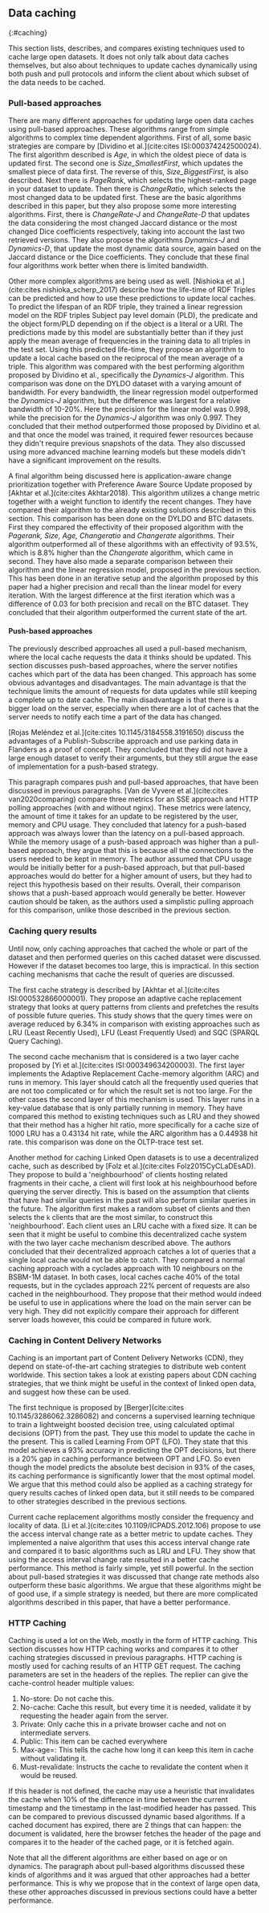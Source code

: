 ## Data caching
{:#caching}

This section lists, describes, and compares existing techniques used to cache large open datasets.
It does not only talk about data caches themselves, but also about techniques to update caches dynamically using both push and pull protocols and inform the client about which subset of the data needs to be cached.

### Pull-based approaches
There are many different approaches for updating large open data caches using pull-based approaches. These algorithms range from simple algorithms to complex time dependent algorithms. First of all, some basic strategies are compare by [Dividino et al.](cite:cites ISI:000374242500024). The first algorithm described is *Age*, in which the oldest piece of data is updated first. The second one is *Size_SmallestFirst*, which updates the smallest piece of data first. The reverse of this, *Size_BiggestFirst*, is also described. Next there is *PageRank*, which selects the highest-ranked page in your dataset to update. Then there is *ChangeRatio*, which selects the most changed data to be updated first. These are the basic algorithms described in this paper, but they also propose some more interesting algorithms. First, there is *ChangeRate-J* and *ChangeRate-D* that updates the data considering the most changed Jaccard distance or the most changed Dice coefficients respectively, taking into account the last two retrieved versions. They also propose the algorithms *Dynamics-J* and *Dynamics-D*, that update the most dynamic data source, again based on the Jaccard distance or the Dice coefficients. They conclude that these final four algorithms work better when there is limited bandwidth.

Other more complex algorithms are being used as well. [Nishioka et al.](cite:cites nishioka_scherp_2017) describe how the life-time of RDF Triples can be predicted and how to use these predictions to update local caches. To predict the lifespan of an RDF triple, they trained a linear regression model on the RDF triples Subject pay level domain (PLD), the predicate and the object form/PLD depending on if the object is a literal or a URI. The predictions made by this model are substantially better than if they just apply the mean average of frequencies in the training data to all triples in the test set. Using this predicted life-time, they propose an algorithm to update a local cache based on the reciprocal of the mean average of a triple. This algorithm was compared with the best performing algorithm proposed by Dividino et al., specifically the *Dynamics-J* algorithm. This comparison was done on the DYLDO dataset with a varying amount of bandwidth. For every bandwidth, the linear regression model outperformed the *Dynamics-J* algorithm, but the difference was largest for a relative bandwidth of 10-20%. Here the precision for the linear model was 0.998, while the precision for the *Dynamics-J* algorithm was only 0.997.
They concluded that their method outperformed those proposed by Dividino et al. and that once the model was trained, it required fewer resources because they didn't require previous snapshots of the data. They also discussed using more advanced machine learning models but these models didn't have a significant improvement on the results.

A final algorithm being discussed here is application-aware change prioritization together with Preference Aware Source Update proposed by [Akhtar et al.](cite:cites Akhtar2018). This algorithm utilizes a change metric together with a weight function to identify the recent changes. They have compared their algorithm to the already existing solutions described in this section. This comparison has been done on the DYLDO and BTC datasets. First they compared the effectivity of their proposed algorithm with the *Pagerank, Size, Age, Changeratio* and *Changerate* algorithms. Their algorithm outperformed all of these algorithms with an effectivity of 93.5%, which is 8.8% higher than the *Changerate* algorithm, which came in second. They have also made a separate comparison between their algorithm and the linear regression model, proposed in the previous section. This has been done in an iterative setup and the algorithm proposed by this paper had a higher precision and recall than the linear model for every iteration. With the largest difference at the first iteration which was a difference of 0.03 for both precision and recall on the BTC dataset. They concluded that their algorithm outperformed the current state of the art.

#### Push-based approaches
The previously described approaches all used a pull-based mechanism, where the local cache requests the data it thinks should be updated. This section discusses push-based approaches, where the server notifies caches which part of the data has been changed. This approach has some obvious advantages and disadvantages. The main advantage is that the technique limits the amount of requests for data updates while still keeping a complete up to date cache. The main disadvantage is that there is a bigger load on the server, especially when there are a lot of caches that the server needs to notify each time a part of the data has changed.

[Rojas Meléndez et al.](cite:cites 10.1145/3184558.3191650) discuss the advantages of a Publish-Subscribe approach and use parking data in Flanders as a proof of concept. They concluded that they did not have a large enough dataset to verify their arguments, but they still argue the ease of implementation for a push-based strategy.

This paragraph compares push and pull-based approaches, that have been discussed in previous paragraphs. [Van de Vyvere et al.](cite:cites van2020comparing) compare three metrics for an SSE approach and HTTP polling approaches (with and without nginx). These metrics were latency, the amount of time it takes for an update to be registered by the user, memory and CPU usage. They concluded that latency for a push-based approach was always lower than the latency on a pull-based approach. While the memory usage of a push-based approach was higher than a pull-based approach, they argue that this is because all the connections to the users needed to be kept in memory. The author assumed that CPU usage would be initially better for a push-based approach, but that pull-based approaches would do better for a higher amount of users, but they had to reject this hypothesis based on their results. Overall, their comparison shows that a push-based approach would generally be better. However caution should be taken, as the authors used a simplistic pulling approach for this comparison, unlike those described in the previous section.

### Caching query results
Until now, only caching approaches that cached the whole or part of the dataset and then performed queries on this cached dataset were discussed. However if the dataset becomes too large, this is impractical. In this section caching mechanisms that cache the result of queries are discussed.

The first cache strategy is described by [Akhtar et al.](cite:cites ISI:000532866000001). They propose an adaptive cache replacement strategy that looks at query patterns from clients and prefetches the results of possible future queries. This study shows that the query times were on average reduced by 6.34% in comparison with existing approaches such as LRU (Least Recently Used), LFU (Least Frequently Used) and SQC (SPARQL Query Caching).

The second cache mechanism that is considered is a two layer cache proposed by [Yi et al.](cite:cites ISI:000349634200003). The first layer implements the Adaptive Replacement Cache-memory algorithm (ARC) and runs in memory. This layer should catch all the frequently used queries that are not too complicated or for which the result set is not too large. For the other cases the second layer of this mechanism is used. This layer runs in a key-value database that is only partially running in memory. They have compared this method to existing techniques such as LRU and they showed that their method has a higher hit ratio, more specifically for a cache size of 1000 LRU has a 0.43134 hit rate, while the ARC algorithm has a 0.44938 hit rate. this comparison was done on the OLTP-trace test set.

Another method for caching Linked Open datasets is to use a decentralized cache, such as described by [Folz et al.](cite:cites Folz2015CyCLaDEsAD). They propose to build a 'neighbourhood' of clients hosting related fragments in their cache, a client will first look at his neighbourhood before querying the server directly. This is based on the assumption that clients that have had similar queries in the past will also perform similar queries in the future. The algorithm first makes a random subset of clients and then selects the `k` clients that are the most similar, to construct this 'neighbourhood'. Each client uses an LRU cache with a fixed size. It can be seen that it might be useful to combine this decentralized cache system with the two layer cache mechanism described above. The authors concluded that their decentralized approach catches a lot of queries that a single local cache would not be able to catch. They compared a normal caching approach with a cyclades approach with 10 neighbours on the BSBM-1M dataset. In both cases, local caches cache 40% of the total requests, but in the cyclades approach 22% percent of requests are also cached in the neighbourhood. They propose that their method would indeed be useful to use in applications where the load on the main server can be very high. They did not explicitly compare their approach for different server loads however, this could be compared in future work.

### Caching in Content Delivery Networks
Caching is an important part of Content Delivery Networks (CDN), they depend on state-of-the-art caching strategies to distribute web content worldwide.
This section takes a look at existing papers about CDN caching strategies, that we think might be useful in the context of linked open data, and suggest how these can be used.

<!-- Not "Berget et al.", it's one person -->
The first technique is proposed by [Berger](cite:cites 10.1145/3286062.3286082) and concerns a supervised learning technique to train a lightweight boosted decision tree, using calculated optimal decisions (OPT) from the past. They use this model to update the cache in the present. This is called Learning From OPT (LFO). They state that this model achieves a 93% accuracy in predicting the OPT decisions, but there is a 20% gap in caching performance between OPT and LFO. So even though the model predicts the absolute best decision in 93% of the cases, its caching performance is significantly lower that the most optimal model. We argue that this method could also be applied as a caching strategy for query results caches of linked open data, but it still needs to be compared to other strategies described in the previous sections.

Current cache replacement algorithms mostly consider the frequency and locality of data. [Li et al.](cite:cites 10.1109/ICPADS.2012.106) propose to use the access interval change rate as a better metric to update caches. They implemented a naive algorithm that uses this access interval change rate and compared it to basic algorithms such as LRU and LFU. They show that using the access interval change rate resulted in a better cache performance. This method is fairly simple, yet still powerful. In the section about pull-based strategies it was discussed that change rate methods also outperform these basic algorithms. We argue that these algorithms might be of good use, if a simple strategy is needed, but there are more complicated algorithms described in this paper, that have a better performance.

### HTTP Caching

Caching is used a lot on the Web, mostly in the form of HTTP caching. This section discusses how HTTP caching works and compares it to other caching strategies discussed in previous paragraphs.
HTTP caching is mostly used for caching results of an HTTP GET request. The caching parameters are set in the headers of the replies. The replier can give the cache-control header multiple values:

1. No-store: Do not cache this.
2. No-cache: Cache this result, but every time it is needed, validate it by requesting the header again from the server.
3. Private: Only cache this in a private browser cache and not on intermediate servers.
4. Public: This item can be cached everywhere
5. Max-age=<seconds>: This tells the cache how long it can keep this item in cache without validating it.
6. Must-revalidate: Instructs the cache to revalidate the content when it would be reused.

If this header is not defined, the cache may use a heuristic that invalidates the cache when 10% of the difference in time between the current timestamp and the timestamp in the last-modified header has passed. This can be compared to previous discussed dynamic based algorithms.
If a cached document has expired, there are 2 things that can happen: the document is validated, here the browser fetches the header of the page and compares it to the header of the cached page, or it is fetched again.

Note that all the different algorithms are either based on age or on dynamics. The paragraph about pull-based algorithms discussed these kinds of algorithms and it was argued that other approaches had a better performance. This is why we propose that in the context of large open data, these other approaches discussed in previous sections could have a better performance.

